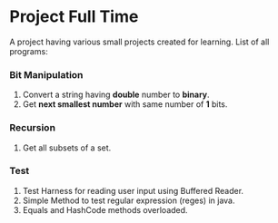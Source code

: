 Project Full Time
==========

A project having various small projects created for learning. List of all programs:

### Bit Manipulation
1. Convert a string having **double** number to **binary**.
2. Get **next smallest number** with same number of **1** bits.

### Recursion
1. Get all subsets of a set.

### Test
1. Test Harness for reading user input using Buffered Reader.
2. Simple Method to test regular expression (reges) in java.
3. Equals and HashCode methods overloaded.
